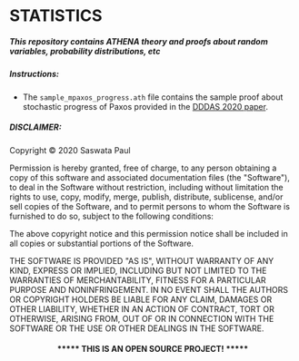 # STATISTICS 

##### This repository contains ATHENA theory and proofs about random variables, probability distributions, etc  


##### Instructions:

* The `sample_mpaxos_progress.ath` file contains the sample proof about stochastic progress of Paxos provided in the [DDDAS 2020 paper](http://wcl.cs.rpi.edu/papers/DDDAS2020_paul.pdf).


##### DISCLAIMER: 
Copyright &copy; 2020 Saswata Paul

Permission is hereby granted, free of charge, to any person obtaining a copy
of this software and associated documentation files (the "Software"), to deal
in the Software without restriction, including without limitation the rights
to use, copy, modify, merge, publish, distribute, sublicense, and/or sell
copies of the Software, and to permit persons to whom the Software is
furnished to do so, subject to the following conditions:

The above copyright notice and this permission notice shall be included in all
copies or substantial portions of the Software.

THE SOFTWARE IS PROVIDED "AS IS", WITHOUT WARRANTY OF ANY KIND, EXPRESS OR
IMPLIED, INCLUDING BUT NOT LIMITED TO THE WARRANTIES OF MERCHANTABILITY,
FITNESS FOR A PARTICULAR PURPOSE AND NONINFRINGEMENT. IN NO EVENT SHALL THE
AUTHORS OR COPYRIGHT HOLDERS BE LIABLE FOR ANY CLAIM, DAMAGES OR OTHER
LIABILITY, WHETHER IN AN ACTION OF CONTRACT, TORT OR OTHERWISE, ARISING FROM,
OUT OF OR IN CONNECTION WITH THE SOFTWARE OR THE USE OR OTHER DEALINGS IN THE
SOFTWARE.
#### <p align="middle">***** THIS IS AN OPEN SOURCE PROJECT! *****</p>

